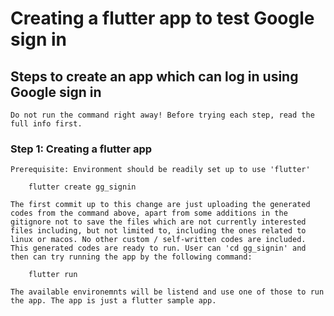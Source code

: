 # Creating a flutter app to test Google sign in

## Steps to create an app which can log in using Google sign in
    Do not run the command right away! Before trying each step, read the full info first. 

### Step 1: Creating a flutter app
    Prerequisite: Environment should be readily set up to use 'flutter'
```
    flutter create gg_signin
```
    The first commit up to this change are just uploading the generated codes from the command above, apart from some additions in the gitignore not to save the files which are not currently interested files including, but not limited to, including the ones related to linux or macos. No other custom / self-written codes are included.
    This generated codes are ready to run. User can 'cd gg_signin' and then can try running the app by the following command:
```
    flutter run
```
    The available environemnts will be listend and use one of those to run the app. The app is just a flutter sample app.
